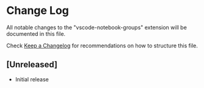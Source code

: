 # Change Log

All notable changes to the "vscode-notebook-groups" extension will be documented in this file.

Check [Keep a Changelog](http://keepachangelog.com/) for recommendations on how to structure this file.

## [Unreleased]

- Initial release